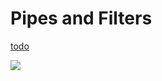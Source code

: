 # Pipes and Filters


<script>
  <a click={() => window.open("https://lively-kernel.org/lively4/swd21-pipes-and-filters/start.html")}>dev repository</a>
</script>

[todo](todo.md)

![](https://lively-kernel.org/lively4/swd21-pipes-and-filters/demos/swd21/pipes-and-filters/simplePipeline.drawio)

<script>
import d3 from "src/external/d3.v5.js"

var svgs = d3.select("#drawio").selectAll("svg")
debugger;

</script>